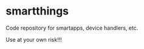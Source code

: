 smartthings
===========

Code repository for smartapps, device handlers, etc.

Use at your own risk!!!
